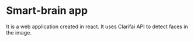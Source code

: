 # Smart-brain app
It is a web application created in react. It uses Clarifai API to detect faces in the image.
